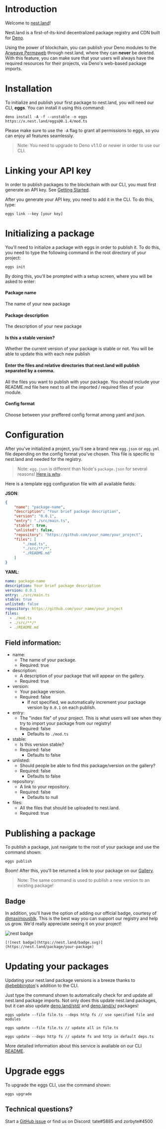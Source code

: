 # Introduction

Welcome to [nest.land](https://nest.land)!

Nest.land is a first-of-its-kind decentralized package registry and CDN built for [Deno](https://deno.land).

Using the power of blockchain, you can publish your Deno modules to the [Arweave Permaweb](https://www.arweave.org/) through nest.land, where they can **never** be deleted. With this feature, you can make sure that your users will always have the required resources for their projects, via Deno's web-based package imports.

# Installation

To initialize and publish your first package to nest.land, you will need our CLI, **eggs**. You can install it using this command:

```shell script
deno install -A -f --unstable -n eggs https://x.nest.land/eggs@0.1.4/mod.ts
```
Please make sure to use the `-A` flag to grant all permissions to eggs, so you can enjoy all features seamlessly.
> Note: You need to upgrade to Deno v1.1.0 or newer in order to use our CLI.

# Linking your API key

In order to publish packages to the blockchain with our CLI, you must first generate an API key. See [Getting Started](/#start).

After you generate your API key, you need to add it in the CLI. To do this, type:
```shell script
eggs link --key [your key]
```

# Initializing a package

You'll need to initialize a package with eggs in order to publish it. To do this, you need to type the following command in the root directory of your project:
```shell script
eggs init
```
By doing this, you'll be prompted with a setup screen, where you will be asked to enter:
#### Package name
The name of your new package
#### Package description
The description of your new package
#### Is this a stable version?
Whether the current version of your package is stable or not. You will be able to update this with each new publish
#### Enter the files and relative directories that nest.land will publish separated by a comma.
All the files you want to publish with your package. You should include your README.md file here next to all the imported / required files of your module.
#### Config format
Choose between your preffered config format among yaml and json.

# Configuration

After you've initialized a project, you'll see a brand new `egg.json` or `egg.yml` file depending on the config format you've chosen. This file is specific to nest.land and needed for the registry.
> Note: `egg.json` is different than Node's `package.json` for several reasons! [Here is why](https://github.com/nestlandofficial/nest.land/issues/52#issuecomment-643038042).

Here is a template egg configuration file with all available fields:

__JSON__:
```json
{
    "name": "package-name",
    "description": "Your brief package description",
    "version": "0.0.1",
    "entry": "./src/main.ts",
    "stable": true,
    "unlisted": false,
    "repository": "https://github.com/your_name/your_project",
    "files": [
        "./mod.ts",
        "./src/**/*",
        "./README.md"
    ]
}
```

__YAML__:
```yaml
name: package-name
description: Your brief package description
version: 0.0.1
entry: ./src/main.ts
stable: true
unlisted: false
repository: https://github.com/your_name/your_project
files:
  - ./mod.ts
  - ./src/**/*
  - ./README.md
```

## Field information:

- name:
    - The name of your package.
    - Required: true
- description:
    - A description of your package that will appear on the gallery.
    - Required: true
- version:
    - Your package version.
    - Required: false
        - If not specified, we automatically increment your package version by `0.0.1` on each publish.
- entry:
    - The "index file" of your project. This is what users will see when they try to import your package from our registry!
    - Required: false
        - Defaults to `./mod.ts`
- stable:
    - Is this version stable?
    - Required: false
        - Defaults to false
- unlisted:
    - Should people be able to find this package/version on the gallery?
    - Required: false
        - Defaults to false
- repository:
    - A link to your repository.
    - Required: false
        - Defaults to null
- files:
    - All the files that should be uploaded to nest.land.
    - Required: true

# Publishing a package

To publish a package, just navigate to the root of your package and use the command shown:
```shell script
eggs publish
```
Boom! After this, you'll be returned a link to your package on our [Gallery](gallery).

> Note: The same command is used to publish a new version to an existing package!

## Badge

In addition, you'll have the option of adding our official badge, courtesy of [@maximousblk](https://github.com/maximousblk). This is the best way you can support our registry and help us grow. We'd really appreciate seeing it on your project!

![nest badge](https://nest.land/badge.svg)

```
[![nest badge](https://nest.land/badge.svg)](https://nest.land/package/your-package)
```

# Updating your packages

Updating your nest.land package versions is a breeze thanks to [@ebebbington](https://github.com/ebebbington)'s addition to the CLI.

Just type the command shown to automatically check for and update all nest.land package imports. Not only does this update nest.land packages, but it can also update [deno.land/std/](https://deno.land/std/) and [deno.land/x/](https://deno.land/x/) packages!

```shell script
eggs update --file file.ts --deps http fs // use specified file and modules
```

```shell script
eggs update --file file.ts // update all in file.ts
```

```shell script
eggs update --deps http fs // update fs and http in default deps.ts
```

More detailed information about this service is avaliable on our CLI [README](https://github.com/nestlandofficial/nest.land/tree/master/eggs).

# Upgrade eggs

To upgrade the eggs CLI, use the command shown:

```shell script
eggs upgrade
```

## Technical questions?

Start a [GitHub issue](https://github.com/nestlandofficial/nest.land/issues) or find us on Discord: tate#5885 and zorbyte#4500
